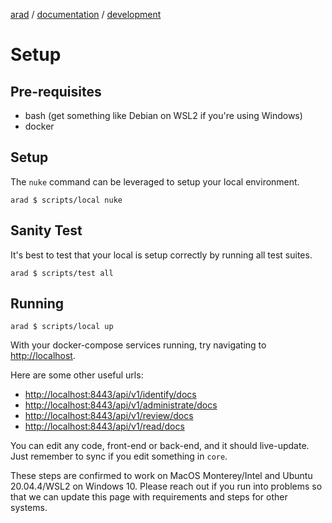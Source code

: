 [arad](../../../../) / [documentation](../README.md) / [development](./README.md)

# Setup

## Pre-requisites

- bash (get something like Debian on WSL2 if you're using Windows)
- docker

## Setup

The `nuke` command can be leveraged to setup your local environment.

```
arad $ scripts/local nuke
```

## Sanity Test

It's best to test that your local is setup correctly by running all test suites.

```
arad $ scripts/test all
```

## Running

```
arad $ scripts/local up
```

With your docker-compose services running, try navigating to [http://localhost](http://localhost).

Here are some other useful urls:

- [http://localhost:8443/api/v1/identify/docs](http://localhost:8443/api/v1/identify/docs)
- [http://localhost:8443/api/v1/administrate/docs](http://localhost:8443/api/v1/administrate/docs)
- [http://localhost:8443/api/v1/review/docs](http://localhost:8443/api/v1/review/docs)
- [http://localhost:8443/api/v1/read/docs](http://localhost:8443/api/v1/read/docs)

You can edit any code, front-end or back-end, and it should live-update. Just remember to sync if you edit something in
`core`.

These steps are confirmed to work on MacOS Monterey/Intel and Ubuntu 20.04.4/WSL2 on Windows 10. Please reach out if
you run into problems so that we can update this page with requirements and steps for other systems.
